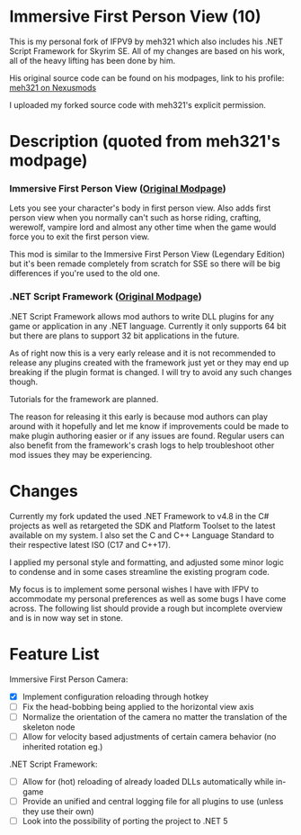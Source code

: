 
# Immersive First Person View (10)
This is my personal fork of IFPV9 by meh321 which also includes his .NET Script Framework for Skyrim SE.
All of my changes are based on his work, all of the heavy lifting has been done by him. 

His original source code can be found on his modpages, link to his profile: [meh321 on Nexusmods](https://www.nexusmods.com/skyrimspecialedition/users/2964753?tab=user%20files) 

I uploaded my forked source code with meh321's explicit permission.

# Description (quoted from meh321's modpage)
### Immersive First Person View ([Original Modpage](https://www.nexusmods.com/skyrimspecialedition/mods/22306))
Lets you see your character's body in first person view. Also adds first person view when you normally can't such as horse riding, crafting, werewolf, vampire lord and almost any other time when the game would force you to exit the first person view.

This mod is similar to the Immersive First Person View (Legendary Edition) but it's been remade completely from scratch for SSE so there will be big differences if you're used to the old one.

### .NET Script Framework ([Original Modpage](https://www.nexusmods.com/skyrimspecialedition/mods/21294))
.NET Script Framework allows mod authors to write DLL plugins for any game or application in any .NET language. Currently it only supports 64 bit but there are plans to support 32 bit applications in the future.  
  
As of right now this is a very early release and it is not recommended to release any plugins created with the framework just yet or they may end up breaking if the plugin format is changed. I will try to avoid any such changes though.  
  
Tutorials for the framework are planned.  
  
The reason for releasing it this early is because mod authors can play around with it hopefully and let me know if improvements could be made to make plugin authoring easier or if any issues are found. Regular users can also benefit from the framework's crash logs to help troubleshoot other mod issues they may be experiencing.

# Changes
Currently my fork updated the used .NET Framework to v4.8 in the C# projects as well as retargeted the SDK and Platform Toolset to the latest available on my system. I also set the C and C++ Language Standard to their respective latest ISO (C17 and C++17).

I applied my personal style and formatting, and adjusted some minor logic to condense and in some cases streamline the existing program code.

My focus is to implement some personal wishes I have with IFPV to accommodate my personal preferences as well as some bugs I have come across. The following list should provide a rough but incomplete overview and is in now way set in stone.

# Feature List
Immersive First Person Camera:
 - [x] Implement configuration reloading through hotkey
 - [ ] Fix the head-bobbing being applied to the horizontal view axis 
 - [ ] Normalize the orientation of the camera no matter the translation of the skeleton node
 - [ ] Allow for velocity based adjustments of certain camera behavior (no inherited rotation eg.)

.NET Script Framework:
 - [ ] Allow for (hot) reloading of already loaded DLLs automatically while in-game
 - [ ] Provide an unified and central logging file for all plugins to use (unless they use their own)
 - [ ] Look into the possibility of porting the project to .NET 5
